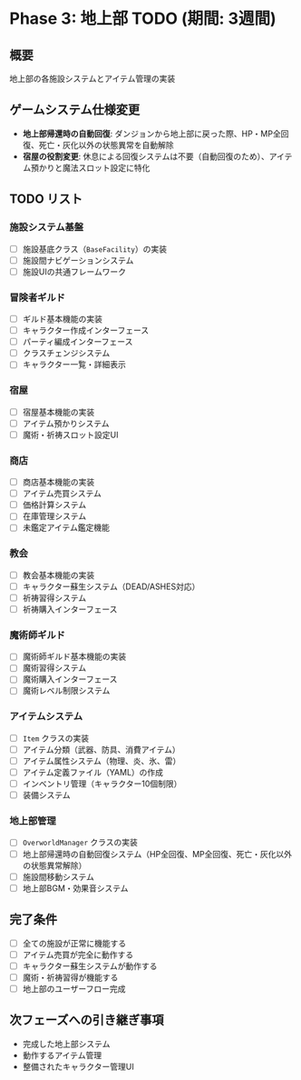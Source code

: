 # Phase 3: 地上部 TODO (期間: 3週間)

## 概要
地上部の各施設システムとアイテム管理の実装

## ゲームシステム仕様変更
- **地上部帰還時の自動回復**: ダンジョンから地上部に戻った際、HP・MP全回復、死亡・灰化以外の状態異常を自動解除
- **宿屋の役割変更**: 休息による回復システムは不要（自動回復のため）、アイテム預かりと魔法スロット設定に特化

## TODO リスト

### 施設システム基盤
- [ ] 施設基底クラス（`BaseFacility`）の実装
- [ ] 施設間ナビゲーションシステム
- [ ] 施設UIの共通フレームワーク

### 冒険者ギルド
- [ ] ギルド基本機能の実装
- [ ] キャラクター作成インターフェース
- [ ] パーティ編成インターフェース
- [ ] クラスチェンジシステム
- [ ] キャラクター一覧・詳細表示

### 宿屋
- [ ] 宿屋基本機能の実装
- [ ] アイテム預かりシステム
- [ ] 魔術・祈祷スロット設定UI

### 商店
- [ ] 商店基本機能の実装
- [ ] アイテム売買システム
- [ ] 価格計算システム
- [ ] 在庫管理システム
- [ ] 未鑑定アイテム鑑定機能

### 教会
- [ ] 教会基本機能の実装
- [ ] キャラクター蘇生システム（DEAD/ASHES対応）
- [ ] 祈祷習得システム
- [ ] 祈祷購入インターフェース

### 魔術師ギルド
- [ ] 魔術師ギルド基本機能の実装
- [ ] 魔術習得システム
- [ ] 魔術購入インターフェース
- [ ] 魔術レベル制限システム

### アイテムシステム
- [ ] `Item` クラスの実装
- [ ] アイテム分類（武器、防具、消費アイテム）
- [ ] アイテム属性システム（物理、炎、氷、雷）
- [ ] アイテム定義ファイル（YAML）の作成
- [ ] インベントリ管理（キャラクター10個制限）
- [ ] 装備システム

### 地上部管理
- [ ] `OverworldManager` クラスの実装
- [ ] 地上部帰還時の自動回復システム（HP全回復、MP全回復、死亡・灰化以外の状態異常解除）
- [ ] 施設間移動システム
- [ ] 地上部BGM・効果音システム

## 完了条件
- [ ] 全ての施設が正常に機能する
- [ ] アイテム売買が完全に動作する
- [ ] キャラクター蘇生システムが動作する
- [ ] 魔術・祈祷習得が機能する
- [ ] 地上部のユーザーフロー完成

## 次フェーズへの引き継ぎ事項
- 完成した地上部システム
- 動作するアイテム管理
- 整備されたキャラクター管理UI